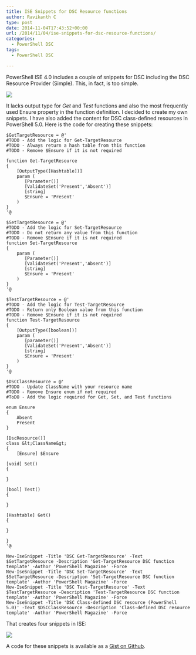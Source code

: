 ```yaml
---
title: ISE Snippets for DSC Resource functions
author: Ravikanth C
type: post
date: 2014-11-04T17:43:52+00:00
url: /2014/11/04/ise-snippets-for-dsc-resource-functions/
categories:
  - PowerShell DSC
tags:
  - PowerShell DSC

---
```

PowerShell ISE 4.0 includes a couple of snippets for DSC including the DSC Resource Provider (Simple). This, in fact, is too simple.

![](/images/dscise.png)

It lacks output type for _Get_ and _Test_ functions and also the most frequently used Ensure property in the function definition. I decided to create my own snippets. I have also added the content for DSC class-defined resources in PowerShell 5.0. Here is the code for creating these snippets:

```
$GetTargetResource = @'
#TODO - Add the logic for Get-TargetResource
#TODO - Always return a hash table from this function
#TODO - Remove $Ensure if it is not required

function Get-TargetResource
{
    [OutputType([Hashtable])]
    param (
       [Parameter()]
       [ValidateSet('Present','Absent')]
       [string]
       $Ensure = 'Present'
    )
}
'@

$SetTargetResource = @'
#TODO - Add the logic for Set-TargetResource
#TODO - Do not return any value from this function
#TODO - Remove $Ensure if it is not required
function Set-TargetResource
{
    param (
       [Parameter()]
       [ValidateSet('Present','Absent')]
       [string]
       $Ensure = 'Present'
    )
}
'@

$TestTargetResource = @'
#TODO - Add the logic for Test-TargetResource
#TODO - Return only Boolean value from this function
#TODO - Remove $Ensure if it is not required
function Test-TargetResource
{
    [OutputType([boolean])]
    param (
       [parameter()]
       [ValidateSet('Present','Absent')]
       [string]
       $Ensure = 'Present'
    )
}
'@

$DSCClassResource = @'
#TODO - Update ClassName with your resource name
#TODO - Remove Ensure enum if not required
#ToDO - Add the logic required for Get, Set, and Test functions

enum Ensure
{
    Absent
    Present
}

[DscResource()]
class &lt;ClassName&gt;
{
    [Ensure] $Ensure

[void] Set()
{

}

[bool] Test()
{

}

[Hashtable] Get()
{

}

}
'@

New-IseSnippet -Title 'DSC Get-TargetResource' -Text $GetTargetResource -Description 'Get-TargetResource DSC function template' -Author 'PowerShell Magazine' -Force
New-IseSnippet -Title 'DSC Set-TargetResource' -Text $SetTargetResource -Description 'Set-TargetResource DSC function template' -Author 'PowerShell Magazine' -Force
New-IseSnippet -Title 'DSC Test-TargetResource' -Text $TestTargetResource -Description 'Test-TargetResource DSC function template' -Author 'PowerShell Magazine' -Force
New-IseSnippet -Title 'DSC Class-defined DSC resource (PowerShell 5.0)' -Text $DSCClassResource -Description 'Class-defined DSC resource template' -Author 'PowerShell Magazine' -Force
```

That creates four snippets in ISE:

![](/images/dscise2.png)

A code for these snippets is available as a [Gist on Github][1].

[1]: https://gist.github.com/rchaganti/bc7fc6e6c6509d93110f